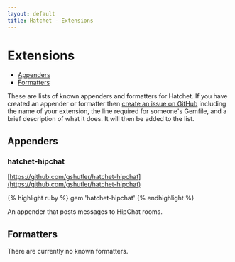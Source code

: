 ```yaml
---
layout: default
title: Hatchet - Extensions
---
```


# Extensions

 * [Appenders](#appenders)
 * [Formatters](#formatters)

These are lists of known appenders and formatters for Hatchet. If you have
created an appender or formatter then [create an issue on GitHub](https://github.com/gshutler/hatchet/issues)
including the name of your extension, the line required for someone's Gemfile,
and a brief description of what it does. It will then be added to the list.

## Appenders

### hatchet-hipchat

[https://github.com/gshutler/hatchet-hipchat](https://github.com/gshutler/hatchet-hipchat)

{% highlight ruby %}
gem 'hatchet-hipchat'
{% endhighlight %}

An appender that posts messages to HipChat rooms.

## Formatters

There are currently no known formatters.

